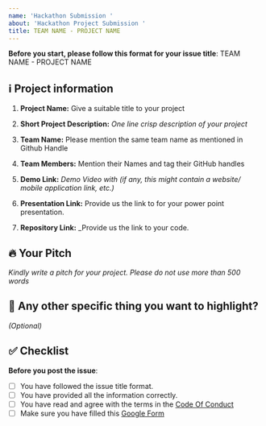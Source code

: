 ```yaml
---
name: 'Hackathon Submission '
about: 'Hackathon Project Submission '
title: TEAM NAME - PROJECT NAME
---
```


**Before you start, please follow this format for your issue title**:
TEAM NAME - PROJECT NAME

## ℹ️ Project information


1. **Project Name:** Give a suitable title to your project

2. **Short Project Description:** _One line crisp description of your project_

3. **Team Name:** Please mention the same team name as mentioned in Github Handle 

4. **Team Members:** Mention their Names and tag their GitHub handles

5. **Demo Link:** _Demo Video with (if any, this might contain a website/ mobile application link, etc.)_

6. **Presentation Link:** Provide us the link to for your power point presentation. 

7. **Repository Link:** _Provide us the link to your code. 

## 🔥 Your Pitch
_Kindly write a pitch for your project. Please do not use more than 500 words_



## 🔦 Any other specific thing you want to highlight?
_(Optional)_


## ✅ Checklist

**Before you post the issue**:
- [ ] You have followed the issue title format.
- [ ] You have provided all the information correctly.
- [ ] You have read and agree with the terms in the [Code Of Conduct](https://github.com/dherrero12/hackathon-cloud-data/blob/main/coc.md)
- [ ] Make sure you have filled this [Google Form](https://forms.gle/AmPXGWyK3WWuck1p6)
